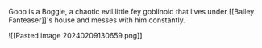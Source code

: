 Goop is a Boggle, a chaotic evil little fey goblinoid that lives under [[Bailey Fanteaser]]'s house and messes with him constantly.  

![[Pasted image 20240209130659.png]]